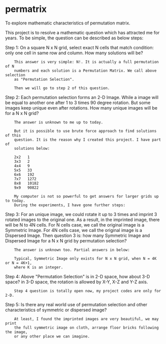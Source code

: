 permatrix
=========

To explore mathematic characteristics of permutation matrix.

This project is to resolve a mathematic question which has attracted me for years.
To be simple, the question can be described as below steps:

Step 1: On a square N x N grid, select exact N cells that match condition: only
        one cell in same row and column. How many solutions will be?
        
        This answer is very simple: N!. It is actually a full permutation of N
        numbers and each solution is a Permutation Matrix. We call above selection
        as "Permutation Selection".

        Then we will go to step 2 of this question.

Step 2: Each permutation selection forms an 2-D Image. While a image will be
        equal to another one after 1 to 3 times 90 degree rotation. But some images
        keep unique even after rotations. How many unique images will be for a
        N x N grid?
        
        The answer is unknown to me up to today.
        
        But it is possible to use brute force approach to find solutions of this
        question. It is the reason why I created this project. I have part of
        solutions below:

        2x2   1
        3x3   2
        4x4   9
        5x5   33
        6x6   192
        7x7   1272
        8x8   10182
        9x9   90822

        My computer is not so powerful to get answers for larger grids up to today.
        During the experiments, I have gone further steps:

Step 3: For an unique image, we could rotate it up to 3 times and imprint 3 rotated
        images to the original one. As a result, in the imprinted image, there will
        be N to 4N cells. For N cells case, we call the original image is a
        Symmetric Image. For 4N cells case, we call the original image is a
        Dispersed Image. Then question 3 is: how many Symmetric Image and Dispersed
        Image for a N x N grid by permutation selection?

        The answer is unknown too. Partial answers in below:

        Typical, Symmetric Image only exists for N x N grid, when N = 4K or N = 4K+1,
        where K is an integer.

Step 4: Above "Permutation Selection" is in 2-D space, how about 3-D space? in 3-D
        space, the rotation is allowed by X-Y, X-Z and Y-Z axis.

        Step 4 question is totally open now, my project codes are only for 2-D.

Step 5: Is there any real world use of permutation selection and other characteristics
        of symmetric or dispersed image?
        
        At least, I found the imprinted images are very beautiful, we may print
        the full symmetric image on cloth, arrange floor bricks following the image,
        or any other place we can imagine.

